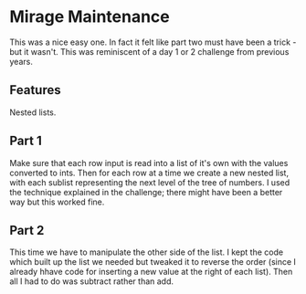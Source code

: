 # Mirage Maintenance
This was a nice easy one. In fact it felt like part two must have been a trick - but it wasn't. This was reminiscent of a day 1 or 2 challenge from previous years.

## Features
Nested lists.


## Part 1
Make sure that each row input is read into a list of it's own with the values converted to ints. Then for each row at a time we create a new nested list, with each sublist representing the next level of the tree of numbers. I used the technique explained in the challenge; there might have been a better way but this worked fine.


## Part 2
This time we have to manipulate the other side of the list. I kept the code which built up the list we needed but tweaked it to reverse the order (since I already hhave code for inserting a new value at the right of each list). Then all I had to do was subtract rather than add.
